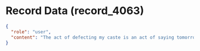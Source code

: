 # Record Data (record_4063)

```json
{
  "role": "user",
  "content": "The act of defecting my caste is an act of saying tomorrow even these networks likey will fall apart. Are my agamudaiyar caste people doing ewll? They are doing okay it seems. \n"
}
```
